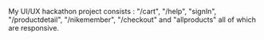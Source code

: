 My UI/UX hackathon project consists : "/cart", "/help", "signIn", "/productdetail", "/nikemember", "/checkout" and "allproducts" all of which are responsive. 
